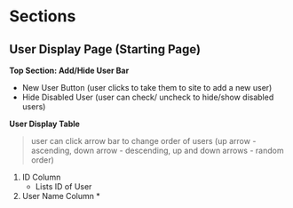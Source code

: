 # Sections
## User Display Page (Starting Page)
     
**Top Section: Add/Hide User Bar**
* New User Button (user clicks to take them to site to add a new user)
* Hide Disabled User (user can check/ uncheck to hide/show disabled users)

**User Display Table**
> user can click arrow bar to change order of users 
     (up arrow - ascending, down arrow - descending, up and down arrows - random order)
1. ID Column
   * Lists ID of User 
3. User Name Column
   * 

     
           
